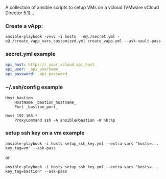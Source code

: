A collection of ansible scripts to setup VMs on a vcloud (VMware vCloud Director 5.1)...


### Create a vApp:
```shell
ansible-playbook -vvvv -i hosts  -e@./secret.yml -e@./create_vapp_vars_customized.yml create_vapp.yml --ask-vault-pass

```
### secret.yml example
```YAML
api_host: https://_your_vcloud_api_host_
api_user: _api_username_
api_password: _api_password_
```

### ~/.ssh/config example
```
Host bastion
    HostName _bastion_hostname_
    Port _bastion_port_

Host 192.168.*
    ProxyCommand ssh -A ansible@bastion -W %h:%p
```

### setup ssh key on a vm example
```shell
ansible-playbook -i hosts setup_ssh_key.yml --extra-vars "hosts=... key_tag=vm" --ask-pass
```
or
```shell
ansible-playbook -i hosts setup_ssh_key.yml --extra-vars "hosts=... key_tag=bastion" --ask-pass
```
